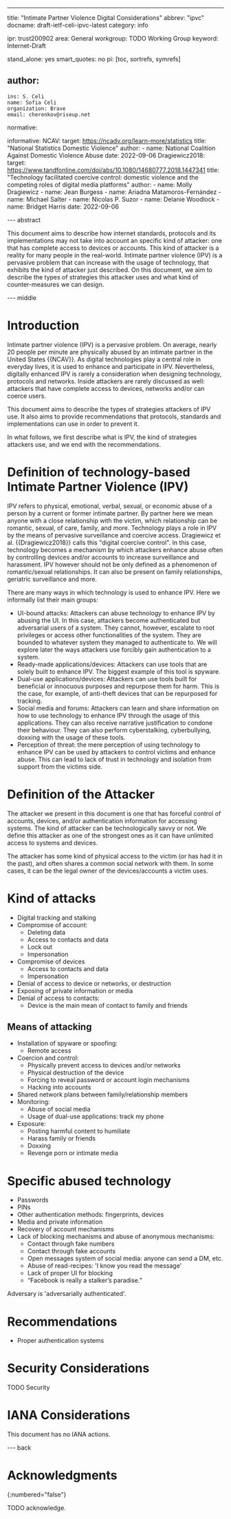 ---
title: "Intimate Partner Violence Digital Considerations"
abbrev: "ipvc"
docname: draft-ietf-celi-ipvc-latest
category: info

ipr: trust200902
area: General
workgroup: TODO Working Group
keyword: Internet-Draft

stand_alone: yes
smart_quotes: no
pi: [toc, sortrefs, symrefs]

author:
 -
    ins: S. Celi
    name: Sofia Celi
    organization: Brave
    email: cherenkov@riseup.net

normative:

informative:
  NCAV:
    target: https://ncadv.org/learn-more/statistics
    title: "National Statistics Domestic Violence"
    author:
      - name: National Coalition Against Domestic Violence Abuse
    date: 2022-09-06
  Dragiewicz2018:
    target: https://www.tandfonline.com/doi/abs/10.1080/14680777.2018.1447341
    title: "Technology facilitated coercive control: domestic violence and the competing roles of digital media platforms"
    author:
      - name: Molly Dragiewicz
      - name: Jean Burgess
      - name: Ariadna Matamoros-Fernández
      - name: Michael Salter
      - name: Nicolas P. Suzor
      - name: Delanie Woodlock
      - name: Bridget Harris
    date: 2022-09-06


--- abstract

This document aims to describe how internet standards, protocols and
its implementations may not take into account an specific kind of attacker:
one that has complete access to devices or accounts. This kind of attacker
is a reality for many people in the real-world. Intimate partner violence (IPV) is
a pervasive problem that can increase with the usage of technology, that exhibits the
kind of attacker just described. On this document, we aim to describe the types
of strategies this attacker uses and what kind of counter-measures we can design.

--- middle

# Introduction

Intimate partner violence (IPV) is a pervasive problem. On average, nearly 20
people per minute are physically abused by an intimate partner in the United States {{NCAV}}.
As digital technologies play a central role in everyday lives, it is used to enhance
and participate in IPV. Nevertheless, digitally enhanced IPV is rarely a consideration
when designing technology, protocols and networks. Inside attackers are rarely
discussed as well: attackers that have complete access to devices, networks
and/or can coerce users.

This document aims to describe the types of strategies attackers of IPV use. It
also aims to provide recommendations that protocols, standards and implementations
can use in order to prevent it.

In what follows, we first describe what is IPV, the kind of strategies attackers
use, and we end with the recommendations.

# Definition of technology-based Intimate Partner Violence (IPV)

IPV refers to physical, emotional, verbal, sexual, or economic abuse of a person
by a current or former intimate partner. By partner here we mean anyone with a
close relationship with the victim, which relationship can be romantic, sexual,
of care, family, and more. Technology plays a role in IPV by the means of pervasive
surveillance and coercive access. Dragiewicz et al. {{Dragiewicz2018}} calls this
"digital coercive control". In this case, technology becomes a mechanism by which
attackers enhance abuse often by controlling devices and/or accounts to increase
surveillance and harassment. IPV however should not be only defined as a
phenomenon of romantic/sexual relationships. It can also be present on family
relationships, geriatric surveillance and more.

There are many ways in which technology is used to enhance IPV. Here we informally
list their main groups:

* UI-bound attacks: Attackers can abuse technology to enhance IPV by abusing the
  UI. In this case, attackers become authenticated but adversarial users of a
  system. They cannot, however, escalate to root privileges or access other
  functionalities of the system. They are bounded to whatever system they managed
  to authenticate to. We will explore later the ways attackers use forcibly gain
  authentication to a system.
* Ready-made applications/devices: Attackers can use tools
  that are solely built to enhance IPV. The biggest example of this tool is spyware.
* Dual-use applications/devices: Attackers can use tools built for beneficial or innocuous
  purposes and repurpose them for harm. This is the case, for example, of anti-theft
  devices that can be repurposed for tracking.
* Social media and forums: Attackers can learn and share information on how to use
  technology to enhance IPV through the usage of this applications. They can also
  receive narrative justification to condone their behaviour. They can also
  perform cyberstalking, cyberbullying, doxxing with the usage of these tools.
* Perception of threat: the mere perception of using technology to enhance IPV
  can be used by attackers to control victims and enhance abuse. This can lead
  to lack of trust in technology and isolation from support from the victims
  side.

# Definition of the Attacker

The attacker we present in this document is one that has forceful control of
accounts, devices, and/or authentication information for accessing systems.
The kind of attacker can be technologically savvy or not. We define this
attacker as one of the strongest ones as it can have unlimited access to
systems and devices.

The attacker has some kind of physical access to the victim (or has had it in the past),
and often shares a common social network with them. In some cases, it can be
the legal owner of the devices/accounts a victim uses.

# Kind of attacks

* Digital tracking and stalking
* Compromise of account:
  * Deleting data
  * Access to contacts and data
  * Lock out
  * Impersonation
* Compromise of devices
  * Access to contacts and data
  * Impersonation
* Denial of access to device or networks, or destruction
* Exposing of private information or media
* Denial of access to contacts:
  * Device is the main mean of contact to family and friends

## Means of attacking

* Installation of spyware or spoofing:
  * Remote access
* Coercion and control:
  * Physically prevent access to devices and/or networks
  * Physical destruction of the device
  * Forcing to reveal password or account login mechanisms
  * Hacking into accounts
* Shared network plans between family/relationship members
* Monitoring:
  * Abuse of social media
  * Usage of dual-use applications: track my phone
* Exposure:
  * Posting harmful content to humiliate
  * Harass family or friends
  * Doxxing
  * Revenge porn or intimate media

# Specific abused technology

* Passwords
* PINs
* Other authentication methods: fingerprints, devices
* Media and private information
* Recovery of account mechanisms
* Lack of blocking mechanisms and abuse of anonymous mechanisms:
  * Contact through fake numbers
  * Contact through fake accounts
  * Open messages system of social media: anyone can send a DM, etc.
  * Abuse of read-recipes: 'I know you read the message'
  * Lack of proper UI for blocking
  * “Facebook is really a stalker’s paradise.”

Adversary is 'adversarially authenticated'.

# Recommendations

* Proper authentication systems

# Security Considerations

TODO Security


# IANA Considerations

This document has no IANA actions.



--- back

# Acknowledgments
{:numbered="false"}

TODO acknowledge.

